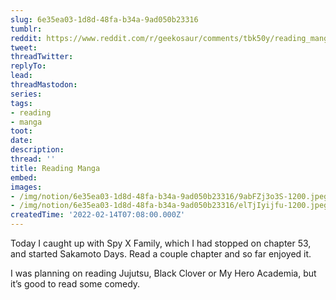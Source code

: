 ```yaml
---
slug: 6e35ea03-1d8d-48fa-b34a-9ad050b23316
tumblr:
reddit: https://www.reddit.com/r/geekosaur/comments/tbk50y/reading_manga/
tweet:
threadTwitter:
replyTo:
lead:
threadMastodon:
series:
tags:
- reading
- manga
toot:
date:
description:
thread: ''
title: Reading Manga
embed:
images:
- /img/notion/6e35ea03-1d8d-48fa-b34a-9ad050b23316/9abFZj3o3S-1200.jpeg
- /img/notion/6e35ea03-1d8d-48fa-b34a-9ad050b23316/elTjIyijfu-1200.jpeg
createdTime: '2022-02-14T07:08:00.000Z'
---
```


Today I caught up with Spy X Family, which I had stopped on chapter 53, and started Sakamoto Days. Read a couple chapter and so far enjoyed it.

I was planning on reading Jujutsu, Black Clover or My Hero Academia, but it’s good to read some comedy.